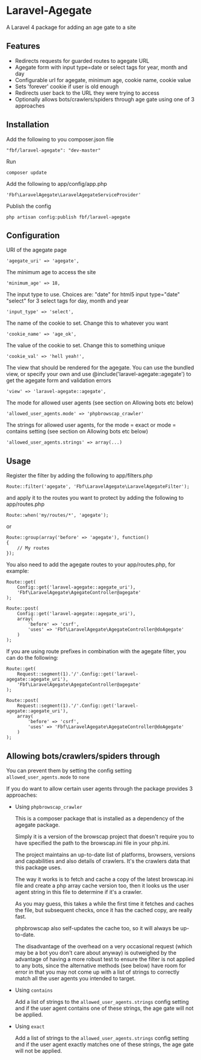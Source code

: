Laravel-Agegate
===============

A Laravel 4 package for adding an age gate to a site

## Features

* Redirects requests for guarded routes to agegate URL
* Agegate form with input type=date or select tags for year, month and day
* Configurable url for agegate, minimum age, cookie name, cookie value
* Sets 'forever' cookie if user is old enough
* Redirects user back to the URL they were trying to access
* Optionally allows bots/crawlers/spiders through age gate using one of 3 approaches

## Installation

Add the following to you composer.json file

    "fbf/laravel-agegate": "dev-master"

Run

    composer update

Add the following to app/config/app.php

    'Fbf\LaravelAgegate\LaravelAgegateServiceProvider'

Publish the config

    php artisan config:publish fbf/laravel-agegate

## Configuration

URI of the agegate page

	'agegate_uri' => 'agegate',

The minimum age to access the site

	'minimum_age' => 18,

The input type to use. Choices are:
"date" for html5 input type="date"
"select" for 3 select tags for day, month and year

	'input_type' => 'select',

The name of the cookie to set. Change this to whatever you want

	'cookie_name' => 'age_ok',

The value of the cookie to set. Change this to something unique

	'cookie_val' => 'hell yeah!',

The view that should be rendered for the agegate. You can use the bundled view, or specify your own and use @include('laravel-agegate::agegate') to get the agegate form and validation errors

	'view' => 'laravel-agegate::agegate',

The mode for allowed user agents (see section on Allowing bots etc below)

	'allowed_user_agents.mode' => 'phpbrowscap_crawler'

The strings for allowed user agents, for the mode = exact or mode = contains setting (see section on Allowing bots etc below)

	'allowed_user_agents.strings' => array(...)

## Usage

Register the filter by adding the following to app/filters.php

    Route::filter('agegate', 'Fbf\LaravelAgegate\LaravelAgegateFilter');

and apply it to the routes you want to protect by adding the following to app/routes.php

    Route::when('my/routes/*', 'agegate');

or

	Route::group(array('before' => 'agegate'), function()
	{
		// My routes
	});

You also need to add the agegate routes to your app/routes.php, for example:

    Route::get(
    	Config::get('laravel-agegate::agegate_uri'),
    	'Fbf\LaravelAgegate\AgegateController@agegate'
	);

	Route::post(
		Config::get('laravel-agegate::agegate_uri'),
		array(
			'before' => 'csrf',
			'uses' => 'Fbf\LaravelAgegate\AgegateController@doAgegate'
		)
	);

If you are using route prefixes in combination with the agegate filter, you can do the following:

	Route::get(
	    Request::segment(1).'/'.Config::get('laravel-agegate::agegate_uri'),
	    'Fbf\LaravelAgegate\AgegateController@agegate'
	);

	Route::post(
	    Request::segment(1).'/'.Config::get('laravel-agegate::agegate_uri'),
	    array(
	        'before' => 'csrf',
	        'uses' => 'Fbf\LaravelAgegate\AgegateController@doAgegate'
	    )
	);

## Allowing bots/crawlers/spiders through

You can prevent them by setting the config setting `allowed_user_agents.mode` to `none`

If you do want to allow certain user agents through the package provides 3 approaches:

* Using `phpbrowscap_crawler`

  This is a composer package that is installed as a dependency of the agegate package.

  Simply it is a version of the browscap project that doesn't require you to have specified
  the path to the browscap.ini file in your php.ini.

  The project maintains an up-to-date list of platforms, browsers, versions and capabilities
  and also details of crawlers. It's the crawlers data that this package uses.

  The way it works is to fetch and cache a copy of the latest browscap.ini file and create a
  php array cache version too, then it looks us the user agent string in this file to determine if it's a crawler.

  As you may guess, this takes a while the first time it fetches and caches the file, but subsequent checks, once it has the cached copy, are really fast.

  phpbrowscap also self-updates the cache too, so it will always be up-to-date.

  The disadvantage of the overhead on a very occasional request (which may be a bot you don't care about anyway) is outweighed by the advantage of having a more robust test to ensure the filter is not applied to any bots, since the alternative methods (see below) have room for error in that you may not come up with a list of strings to correctly match all the user agents you intended to target.

* Using `contains`

  Add a list of strings to the `allowed_user_agents.strings` config setting and if the user agent contains one of these strings, the age gate will not be applied.

* Using `exact`

  Add a list of strings to the `allowed_user_agents.strings` config setting and if the user agent exactly matches one of these strings, the age gate will not be applied.